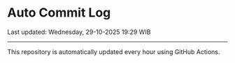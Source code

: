 # Auto Commit Log

Last updated: Wednesday, 29-10-2025 19:29 WIB

---

This repository is automatically updated every hour using GitHub Actions.

